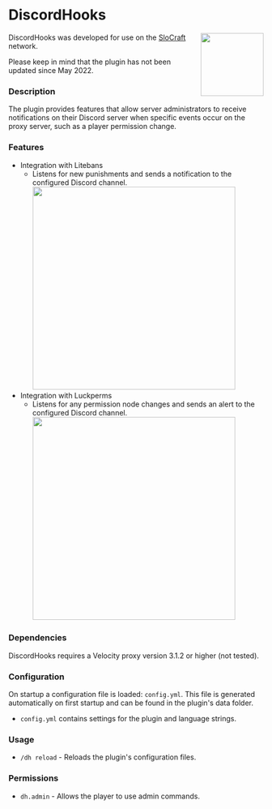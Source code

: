 # DiscordHooks

<img src="https://slocraft.eu/slocraft-logo-512.png" width=124 height=124 align="right"/>

DiscordHooks was developed for use on the [SloCraft](https://slocraft.eu) network.

Please keep in mind that the plugin has not been updated since May 2022.

### Description

The plugin provides features that allow server administrators to receive notifications on their Discord server when specific events occur on the proxy server, 
such as a player permission change.

### Features

- Integration with Litebans
  - Listens for new punishments and sends a notification to the configured Discord channel.
    <img src="https://slocraft.eu/github-pictures/litebans-demo.png" width=400 />
- Integration with Luckperms
  - Listens for any permission node changes and sends an alert to the configured Discord channel.
    <img src="https://slocraft.eu/github-pictures/luckperms-demo.png" width=400 />

### Dependencies

DiscordHooks requires a Velocity proxy version 3.1.2 or higher (not tested).

### Configuration

On startup a configuration file is loaded: `config.yml`. This file is generated automatically on first startup and can be found in the plugin's data folder.

- `config.yml` contains settings for the plugin and language strings.

### Usage

  - `/dh reload` - Reloads the plugin's configuration files. 

### Permissions

- `dh.admin` - Allows the player to use admin commands.
